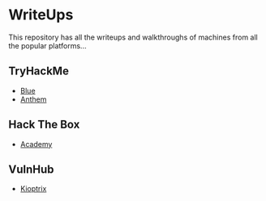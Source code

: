 # WriteUps
This repository has all the writeups and walkthroughs of machines from all the popular platforms... 

## TryHackMe

- [Blue](https://github.com/mishqatabid/WriteUps/blob/main/TryHackMe/Blue.md)
- [Anthem](https://github.com/mishqatabid/WriteUps/blob/main/TryHackMe/Anthem.md)

## Hack The Box

- [Academy](https://github.com/mishqatabid/Wtiteups/)

## VulnHub

- [Kioptrix](https://github.com/mishqatabid/WriteUps/blob/main/VulnHub/Kioptrix_Level1.md)
